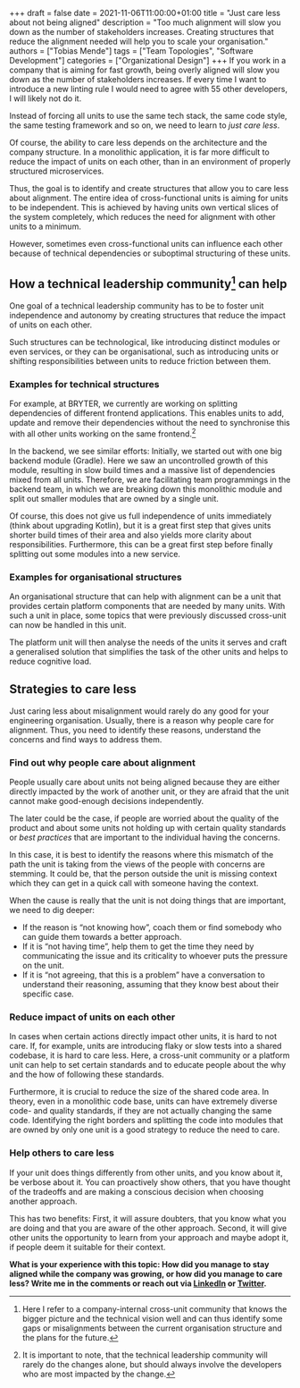 +++ 
draft = false
date = 2021-11-06T11:00:00+01:00
title = "Just care less about not being aligned"
description = "Too much alignment will slow you down as the number of stakeholders increases. Creating structures that reduce the alignment needed will help you to scale your organisation."
authors = ["Tobias Mende"]
tags = ["Team Topologies", "Software Development"]
categories = ["Organizational Design"]
+++
If you work in a company that is aiming for fast growth, being overly aligned will slow you down as the number of stakeholders increases. If every time I want to introduce a new linting rule I would need to agree with 55 other developers, I will likely not do it.

Instead of forcing all units to use the same tech stack, the same code style, the same testing framework and so on, we need to learn to *just care less*.

Of course, the ability to care less depends on the architecture and the company structure. In a monolithic application, it is far more difficult to reduce the impact of units on each other, than in an environment of properly structured microservices.

Thus, the goal is to identify and create structures that allow you to care less about alignment. The entire idea of cross-functional units is aiming for units to be independent. This is achieved by having units own vertical slices of the system completely, which reduces the need for alignment with other units to a minimum.

However, sometimes even cross-functional units can influence each other because of technical dependencies or suboptimal structuring of these units.

## How a technical leadership community[^1] can help

[^1]: Here I refer to a company-internal cross-unit community that knows the bigger picture and the technical vision well and can thus identify some gaps or misalignments between the current organisation structure and the plans for the future.

One goal of a technical leadership community has to be to foster unit independence and autonomy by creating structures that reduce the impact of units on each other.

Such structures can be technological, like introducing distinct modules or even services, or they can be organisational, such as introducing units or shifting responsibilities between units to reduce friction between them.

### Examples for technical structures
For example, at BRYTER, we currently are working on splitting dependencies of different frontend applications. This enables units to add, update and remove their dependencies without the need to synchronise this with all other units working on the same frontend.[^2]

[^2]: It is important to note, that the technical leadership community will rarely do the changes alone, but should always involve the developers who are most impacted by the change.

In the backend, we see similar efforts: Initially, we started out with one big backend module (Gradle). Here we saw an uncontrolled growth of this module, resulting in slow build times and a massive list of dependencies mixed from all units. Therefore, we are facilitating team programmings in the backend team, in which we are breaking down this monolithic module and split out smaller modules that are owned by a single unit.

Of course, this does not give us full independence of units immediately (think about upgrading Kotlin), but it is a great first step that gives units shorter build times of their area and also yields more clarity about responsibilities. Furthermore, this can be a great first step before finally splitting out some modules into a new service.

### Examples for organisational structures
An organisational structure that can help with alignment can be a unit that provides certain platform components that are needed by many units. With such a unit in place, some topics that were previously discussed cross-unit can now be handled in this unit.

The platform unit will then analyse the needs of the units it serves and craft a generalised solution that simplifies the task of the other units and helps to reduce cognitive load.

## Strategies to care less
Just caring less about misalignment would rarely do any good for your engineering organisation. Usually, there is a reason why people care for alignment. Thus, you need to identify these reasons, understand the concerns and find ways to address them.

### Find out why people care about alignment
People usually care about units not being aligned because they are either directly impacted by the work of another unit, or they are afraid that the unit cannot make good-enough decisions independently.

The later could be the case, if people are worried about the quality of the product and about some units not holding up with certain quality standards or *best practices* that are important to the individual having the concerns.

In this case, it is best to identify the reasons where this mismatch of the path the unit is taking from the views of the people with concerns are stemming. It could be, that the person outside the unit is missing context which they can get in a quick call with someone having the context.

When the cause is really that the unit is not doing things that are important, we need to dig deeper:

- If the reason is “not knowing how”, coach them or find somebody who can guide them towards a better approach.
- If it is “not having time”, help them to get the time they need by communicating the issue and its criticality to whoever puts the pressure on the unit.
- If it is “not agreeing, that this is a problem” have a conversation to understand their reasoning, assuming that they know best about their specific case.

### Reduce impact of units on each other
In cases when certain actions directly impact other units, it is hard to not care. If, for example, units are introducing flaky or slow tests into a shared codebase, it is hard to care less. Here, a cross-unit community or a platform unit can help to set certain standards and to educate people about the why and the how of following these standards.

Furthermore, it is crucial to reduce the size of the shared code area. In theory, even in a monolithic code base, units can have extremely diverse code- and quality standards, if they are not actually changing the same code. Identifying the right borders and splitting the code into modules that are owned by only one unit is a good strategy to reduce the need to care.

### Help others to care less
If your unit does things differently from other units, and you know about it, be verbose about it. You can proactively show others, that you have thought of the tradeoffs and are making a conscious decision when choosing another approach.

This has two benefits: First, it will assure doubters, that you know what you are doing and that you are aware of the other approach. Second, it will give other units the opportunity to learn from your approach and maybe adopt it, if people deem it suitable for their context.

**What is your experience with this topic: How did you manage to stay aligned while the company was growing, or how did you manage to care less? Write me in the comments or reach out via [LinkedIn](https://www.linkedin.com/in/tobiasmende/) or [Twitter](https://twitter.com/Tobias_Mende).**

